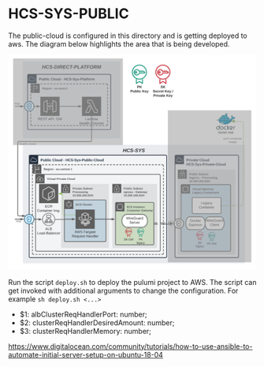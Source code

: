 # HCS-SYS-PUBLIC

The public-cloud is configured in this directory and is getting deployed to aws.
The diagram below highlights the area that is being developed.

![Software Architecture](./assets/BA-05-Verteilungssicht-2-hcs-sys-public-cloud.png)

Run the script `deploy.sh` to deploy the pulumi project to AWS.
The script can get invoked with additional arguments to change the configuration.
For example `sh deploy.sh <...>`

- $1: albClusterReqHandlerPort: number;
- $2: clusterReqHandlerDesiredAmount: number;
- $3: clusterReqHandlerMemory: number;

https://www.digitalocean.com/community/tutorials/how-to-use-ansible-to-automate-initial-server-setup-on-ubuntu-18-04
